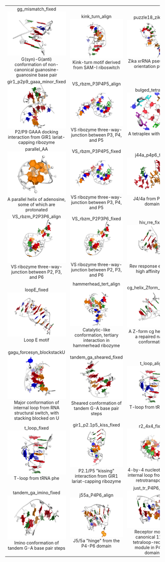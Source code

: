 <table>
	<tr>
		<td align="center">gg_mismatch_fixed<br /><img src="gg_mismatch_fixed_NATIVE_1f5g.png" /><br />G(syn)-G(anti) conformation of non-canonical guanosine-guanosine base pair</td>
		<td align="center">kink_turn_align<br /><img src="kink_turn_align_NATIVE_2gis_RNA.png" /><br />Kink-turn motif derived from SAM-I riboswitch</td>
		<td align="center">puzzle18_zika_PK<br /><img src="puzzle18_zika_PK_NATIVE_5tpy.png" /><br />Zika xrRNA pseudoknot orientation puzzle</td>
	</tr>
	<tr>
		<td align="center">gir1_p2p9_gaaa_minor_fixed<br /><img src="gir1_p2p9_gaaa_minor_fixed_NATIVE_4P8Z.png" /><br />P2/P9 GAAA docking interaction from GIR1 lariat-capping ribozyme</td>
		<td align="center">VS_rbzm_P3P4P5_align<br /><img src="VS_rbzm_P3P4P5_align_NATIVE_4r4v.png" /><br />VS ribozyme three-way-junction between P3, P4, and P5</td>
		<td align="center">bulged_tetraplex<br /><img src="bulged_tetraplex_NATIVE_1p79_tetrad.png" /><br />A tetraplex with a bulge</td>
	</tr>
	<tr>
		<td align="center">parallel_AA<br /><img src="parallel_AA_NATIVE_4jrd.png" /><br />A parallel helix of adenosine, some of which are protonated</td>
		<td align="center">VS_rbzm_P3P4P5_fixed<br /><img src="VS_rbzm_P3P4P5_fixed_NATIVE_4r4v.png" /><br />VS ribozyme three-way-junction between P3, P4, and P5</td>
		<td align="center">j44a_p4p6_fixed<br /><img src="j44a_p4p6_fixed_NATIVE_1gid_RNAA.png" /><br />J4/4a from P4-P6 domain</td>
	</tr>
	<tr>
		<td align="center">VS_rbzm_P2P3P6_align<br /><img src="VS_rbzm_P2P3P6_align_NATIVE_4r4v.png" /><br />VS ribozyme three-way-junction between P2, P3, and P6</td>
		<td align="center">VS_rbzm_P2P3P6_fixed<br /><img src="VS_rbzm_P2P3P6_fixed_NATIVE_4r4v.png" /><br />VS ribozyme three-way-junction between P2, P3, and P6</td>
		<td align="center">hiv_rre_fixed<br /><img src="hiv_rre_fixed_NATIVE_1csl_RNA.png" /><br />Rev response element high affinity site</td>
	</tr>
	<tr>
		<td align="center">loopE_fixed<br /><img src="loopE_fixed_NATIVE_354d_RNA.png" /><br />Loop E motif</td>
		<td align="center">hammerhead_tert_align<br /><img src="hammerhead_tert_align_NATIVE_2oeu_RNA.png" /><br />Catalytic-like conformation, tertiary interaction in hammerhead ribozyme</td>
		<td align="center">cg_helix_Zform_fixnative<br /><img src="cg_helix_Zform_fixnative_NATIVE_2gxb.png" /><br />A Z-form cg helix, with a repaired native conformation</td>
	</tr>
	<tr>
		<td align="center">gagu_forcesyn_blockstackU<br /><img src="gagu_forcesyn_blockstackU_NATIVE_2lx1_RNA.png" /><br />Major conformation of internal loop from RNA structural switch, with stacking blocked on U</td>
		<td align="center">tandem_ga_sheared_fixed<br /><img src="tandem_ga_sheared_fixed_NATIVE_1yfv_RNA.png" /><br />Sheared conformation of tandem G-A base pair steps</td>
		<td align="center">t_loop_align<br /><img src="t_loop_align_NATIVE_3l0u_RNA.png" /><br />T-loop from tRNA phe</td>
	</tr>
	<tr>
		<td align="center">t_loop_fixed<br /><img src="t_loop_fixed_NATIVE_3l0u_RNA.png" /><br />T-loop from tRNA phe</td>
		<td align="center">gir1_p2.1p5_kiss_fixed<br /><img src="gir1_p2.1p5_kiss_fixed_NATIVE_4P8Z.png" /><br />P2.1/P5 "kissing" interaction from GIR1 lariat-capping ribozyme</td>
		<td align="center">r2_4x4_fixed<br /><img src="r2_4x4_fixed_NATIVE_2l8f_RNA.png" /><br />4-by-4 nucleotide RNA internal loop from an R2 retrotransposon</td>
	</tr>
	<tr>
		<td align="center">tandem_ga_imino_fixed<br /><img src="tandem_ga_imino_fixed_NATIVE_1mis_RNA.png" /><br />Imino conformation of tandem G-A base pair steps</td>
		<td align="center">j55a_P4P6_align<br /><img src="j55a_P4P6_align_NATIVE_2r8s_RNA.png" /><br />J5/5a "hinge" from the P4-P6 domain</td>
		<td align="center">just_tr_P4P6_fixed<br /><img src="just_tr_P4P6_fixed_NATIVE_2r8s_RNA.png" /><br />Receptor motif of canonical 11-nt tetraloop-receptor module in P4-P6 domain</td>
	</tr>
</table>
